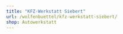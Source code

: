 ```yaml
---
title: "KFZ-Werkstatt Siebert"
url: /wolfenbuettel/kfz-werkstatt-siebert/
shop: Autowerkstatt
---
```

